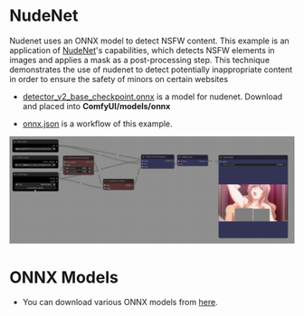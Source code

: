 
# NudeNet
Nudenet uses an ONNX model to detect NSFW content. This example is an application of [NudeNet](https://github.com/notAI-tech/NudeNet)'s capabilities, which detects NSFW elements in images and applies a mask as a post-processing step. This technique demonstrates the use of nudenet to detect potentially inappropriate content in order to ensure the safety of minors on certain websites

* [detector_v2_base_checkpoint.onnx](https://github.com/notAI-tech/NudeNet/releases/download/v0/detector_v2_base_checkpoint.onnx) is a model for nudenet. Download and placed into **ComfyUI/models/onnx**

* [onnx.json](../misc/onnx.json) is a workflow of this example.

![nudenet](nudenet.png)


# ONNX Models
* You can download various ONNX models from [here](https://github.com/PINTO0309/PINTO_model_zoo). 